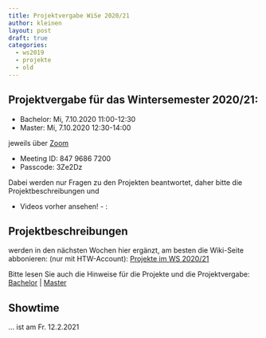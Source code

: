 ```yaml
---
title: Projektvergabe WiSe 2020/21
author: kleinen
layout: post
draft: true
categories:
  - ws2019
  - projekte
  - old
---
```


## Projektvergabe für das Wintersemester 2020/21:

* Bachelor: Mi, 7.10.2020 11:00-12:30
* Master: Mi, 7.10.2020 12:30-14:00

jeweils über [Zoom](https://us02web.zoom.us/j/84796867200?pwd=NjdQK05rNkpDNjdjVUNHNk5qbnZ6Zz09)

* Meeting ID: 847 9686 7200
* Passcode: 3Ze2Dz

Dabei werden nur Fragen zu den Projekten beantwortet, daher bitte die Projektbeschreibungen und
- Videos vorher ansehen! - :


## Projektbeschreibungen

werden in den nächsten Wochen hier ergänzt, am besten die Wiki-Seite abbonieren:
(nur mit HTW-Account): [Projekte im WS 2020/21](https://wiki.htw-berlin.de/confluence/pages/viewpage.action?pageId=90636469)


Bitte lesen Sie auch die Hinweise für die Projekte und die Projektvergabe:
[Bachelor](https://imi-bachelor.htw-berlin.de/studium/projekte/) | [Master](https://imi-master.htw-berlin.de/studium/projekte/#c15285s)

## Showtime

... ist am Fr. 12.2.2021
